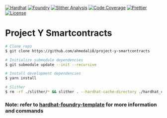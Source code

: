 [![Hardhat][gha-badge-hardhat]][gha-hardhat]
[![Foundry][gha-badge-foundry]][gha-foundry]
[![Slither Analysis][gha-badge-slither]][gha-slither]
[![Code Coverage][coverage-badge]][coverage-link]
[![Prettier][prettier-badge]][prettier]
[![License][license-badge]][license]

# Project Y Smartcontracts

```bash
# Clone repo
$ git clone https://github.com/ahmedali8/project-y-smartcontracts

# Initialize submodule dependencies
$ git submodule update --init --recursive

# Install development dependencies
$ yarn install
```

```bash
# Slither
$ rm -rf ./slither/* && slither . --hardhat-cache-directory ./hardhat_cache --hardhat-artifacts-directory ./artifacts --checklist --json ./slither/output.json --sarif ./slither/output.sarif
```

### Note: refer to [hardhat-foundry-template](https://github.com/ahmedali8/foundry-hardhat-template) for more information and commands

[gha-hardhat]: https://github.com/ahmedali8/project-y-smartcontracts/actions/workflows/hardhat.yml
[gha-badge-hardhat]: https://github.com/ahmedali8/project-y-smartcontracts/actions/workflows/hardhat.yml/badge.svg
[gha-foundry]: https://github.com/ahmedali8/project-y-smartcontracts/actions/workflows/foundry.yml
[gha-badge-foundry]: https://github.com/ahmedali8/project-y-smartcontracts/actions/workflows/foundry.yml/badge.svg
[gha-slither]: https://github.com/ahmedali8/project-y-smartcontracts/actions/workflows/slither.yml
[gha-badge-slither]: https://github.com/ahmedali8/project-y-smartcontracts/actions/workflows/slither.yml/badge.svg
[coverage-badge]: https://codecov.io/gh/ahmedali8/project-y-smartcontracts/branch/main/graph/badge.svg?token=Z84USEIDJX
[coverage-link]: https://codecov.io/gh/ahmedali8/project-y-smartcontracts
[prettier]: https://prettier.io
[prettier-badge]: https://img.shields.io/badge/Code_Style-Prettier-ff69b4.svg
[license]: https://unlicense.org/
[license-badge]: https://img.shields.io/badge/License-Unlicense-blue.svg

